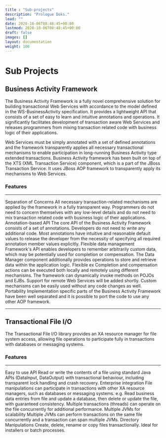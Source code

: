 ```yaml
---
title : "Sub-projects"
description: "Prologue Doks."
lead: ""
date: 2020-10-06T08:48:45+00:00
lastmod: 2020-10-06T08:48:45+00:00
draft: false
images: []
layout: documentation
weight: 100
---
```


Sub Projects
============

Business Activity Framework
---------------------------

The Business Activity Framework is a fully novel comprehensive solution
for building transactional Web Services with accordance to the model
defined in the WS-BusinessActivity specification. It provides a
lightweight API that consists of a set of easy to learn and intuitive
annotations and operations. It significantly facilitates development of
transaction aware Web Services and releases programmers from mixing
transaction related code with business logic of their applications.

Web Services must be simply annotated with a set of defined annotations
and the framework transparently applies all necessary transactional
mechanisms to enable participation in long-running Business Activity
type extended transactions. Business Activity framework has been built
on top of the XTS (XML Transaction Service) component, which is a part
of the JBoss Transaction Service. It uses JBoss AOP framework to
transparently apply its mechanisms to Web Services.

### Features

  -------------------------- ------------------------------------------------------------------------------------------------------------------------------------------------------------------------------------------------------------------------------------------------------------------------------------------------------------------
  Separation of Concerns     All necessary transaction-related mechanisms are applied by the framework in a fully transparent way. Programmers do not need to concern themselves with any low-level details and do not need to mix transaction related code with business logic of their applications.
  Annotation-based API       The core API of the Business Activity Framework consists of a set of annotations. Developers do not need to write any additional code. Most annotations have intuitive and reasonable default values to release the developer from the necessity of specifying all required annotation member values explicitly.
  Flexible data management   Framework\'s API enables developers to remember arbitrarily custom data, which may be potentially used for completion or compensation. The Data Manager component additionally provides operations to store and retrieve data within the application logic.
  Flexible ex                Completion and compensation actions can be executed both locally and remotely using different mechanisms. The framework can dynamically invoke methods on POJOs and EJBs. Support for remote Web Services will be added shortly. Custom mechanisms can be easily used without any code changes as well.
  Portability                Implementation specific parts of the Business Activity Framework have been well separated and it is possible to port the code to use any other AOP framework.
  -------------------------- ------------------------------------------------------------------------------------------------------------------------------------------------------------------------------------------------------------------------------------------------------------------------------------------------------------------

Transactional File I/O
----------------------

The Transactional File I/O library provides an XA resource manager for
file system access, allowing file operations to participate fully in
transactions with databases or messaging systems.

### Features

  ------------------------------- ------------------------------------------------------------------------------------------------------------------------------------------------------------------------------------------------------------------------------------------------------------------------------------------------------------------------------------------------------------
  Easy to use API                 Read or write the contents of a file using standard Java APIs (DataInput, DataOutput) with transactional behaviour, including transparent lock handling and crash recovery.
  Enterprise integration          File manipulations can participate in transactions with other XA resource managers, such as databases or messaging systems. e.g. Read business data entries from file and update a database, then delete or update the file, with guaranteed consistency. Multiple transactions (threads) can operate on the file concurrently for additional performance.
  Multiple JVMs for scalability   Multiple JVMs can perform transactions on the same file concurrently and a transaction can span multiple JVMs.
  Directory Manipulations         Create, delete, rename or copy files transactionally. Ideal for installers or batch processes.
